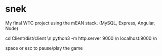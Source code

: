 # snek
My final WTC project using the mEAN stack. (MySQL, Express, Angular, Node)

cd Client/dist/client \n
python3 -m http.server 9000 \n
localhost:9000 \n

space or esc to pause/play the game
